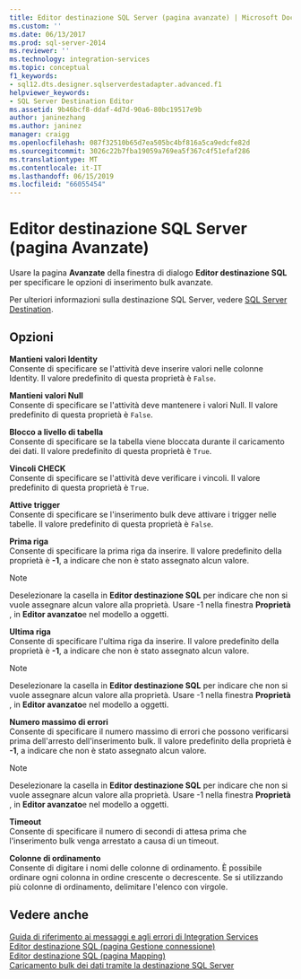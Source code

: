 ```yaml
---
title: Editor destinazione SQL Server (pagina avanzate) | Microsoft Docs
ms.custom: ''
ms.date: 06/13/2017
ms.prod: sql-server-2014
ms.reviewer: ''
ms.technology: integration-services
ms.topic: conceptual
f1_keywords:
- sql12.dts.designer.sqlserverdestadapter.advanced.f1
helpviewer_keywords:
- SQL Server Destination Editor
ms.assetid: 9b46bcf8-ddaf-4d7d-90a6-80bc19517e9b
author: janinezhang
ms.author: janinez
manager: craigg
ms.openlocfilehash: 087f32510b65d7ea505bc4bf816a5ca9edcfe82d
ms.sourcegitcommit: 3026c22b7fba19059a769ea5f367c4f51efaf286
ms.translationtype: MT
ms.contentlocale: it-IT
ms.lasthandoff: 06/15/2019
ms.locfileid: "66055454"
---
```

# <a name="sql-destination-editor-advanced-page"></a>Editor destinazione SQL Server (pagina Avanzate)
  Usare la pagina **Avanzate** della finestra di dialogo **Editor destinazione SQL** per specificare le opzioni di inserimento bulk avanzate.  
  
 Per ulteriori informazioni sulla destinazione SQL Server, vedere [SQL Server Destination](data-flow/sql-server-destination.md).  
  
## <a name="options"></a>Opzioni  
 **Mantieni valori Identity**  
 Consente di specificare se l'attività deve inserire valori nelle colonne Identity. Il valore predefinito di questa proprietà è `False`.  
  
 **Mantieni valori Null**  
 Consente di specificare se l'attività deve mantenere i valori Null. Il valore predefinito di questa proprietà è `False`.  
  
 **Blocco a livello di tabella**  
 Consente di specificare se la tabella viene bloccata durante il caricamento dei dati. Il valore predefinito di questa proprietà è `True`.  
  
 **Vincoli CHECK**  
 Consente di specificare se l'attività deve verificare i vincoli. Il valore predefinito di questa proprietà è `True`.  
  
 **Attive trigger**  
 Consente di specificare se l'inserimento bulk deve attivare i trigger nelle tabelle. Il valore predefinito di questa proprietà è `False`.  
  
 **Prima riga**  
 Consente di specificare la prima riga da inserire. Il valore predefinito della proprietà è **-1**, a indicare che non è stato assegnato alcun valore.  
  
> [!NOTE]  
>  Deselezionare la casella in **Editor destinazione SQL** per indicare che non si vuole assegnare alcun valore alla proprietà. Usare -1 nella finestra **Proprietà** , in **Editor avanzato**e nel modello a oggetti.  
  
 **Ultima riga**  
 Consente di specificare l'ultima riga da inserire. Il valore predefinito della proprietà è **-1**, a indicare che non è stato assegnato alcun valore.  
  
> [!NOTE]  
>  Deselezionare la casella in **Editor destinazione SQL** per indicare che non si vuole assegnare alcun valore alla proprietà. Usare -1 nella finestra **Proprietà** , in **Editor avanzato**e nel modello a oggetti.  
  
 **Numero massimo di errori**  
 Consente di specificare il numero massimo di errori che possono verificarsi prima dell'arresto dell'inserimento bulk. Il valore predefinito della proprietà è **-1**, a indicare che non è stato assegnato alcun valore.  
  
> [!NOTE]  
>  Deselezionare la casella in **Editor destinazione SQL** per indicare che non si vuole assegnare alcun valore alla proprietà. Usare -1 nella finestra **Proprietà** , in **Editor avanzato**e nel modello a oggetti.  
  
 **Timeout**  
 Consente di specificare il numero di secondi di attesa prima che l'inserimento bulk venga arrestato a causa di un timeout.  
  
 **Colonne di ordinamento**  
 Consente di digitare i nomi delle colonne di ordinamento. È possibile ordinare ogni colonna in ordine crescente o decrescente. Se si utilizzando più colonne di ordinamento, delimitare l'elenco con virgole.  
  
## <a name="see-also"></a>Vedere anche  
 [Guida di riferimento ai messaggi e agli errori di Integration Services](../../2014/integration-services/integration-services-error-and-message-reference.md)   
 [Editor destinazione SQL &#40;pagina Gestione connessione&#41;](../../2014/integration-services/sql-destination-editor-connection-manager-page.md)   
 [Editor destinazione SQL &#40;pagina Mapping&#41;](../../2014/integration-services/sql-destination-editor-mappings-page.md)   
 [Caricamento bulk dei dati tramite la destinazione SQL Server](data-flow/bulk-load-data-by-using-the-sql-server-destination.md)  
  
  
